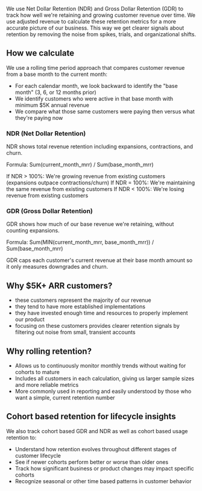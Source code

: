 We use Net Dollar Retention (NDR) and Gross Dollar Retention (GDR) to track how well we're 
retaining and growing customer revenue over time. We use adjusted revenue to calculate these retention metrics 
for a more accurate picture of our business. This way we get clearer signals about retention by removing the 
noise from spikes, trials, and organizational shifts.

## How we calculate
We use a rolling time period approach that compares customer revenue from a base month to the current month:
- For each calendar month, we look backward to identify the "base month" (3, 6, or 12 months prior)
- We identify customers who were active in that base month with minimum $5K annual revenue
- We compare what those same customers were paying then versus what they're paying now

### NDR (Net Dollar Retention)
NDR shows total revenue retention including expansions, contractions, and churn.

Formula: Sum(current_month_mrr) / Sum(base_month_mrr)

If NDR > 100%: We're growing revenue from existing customers (expansions outpace contractions/churn)
If NDR = 100%: We're maintaining the same revenue from existing customers
If NDR < 100%: We're losing revenue from existing customers

### GDR (Gross Dollar Retention)
GDR shows how much of our base revenue we're retaining, without counting expansions.

Formula: Sum(MIN(current_month_mrr, base_month_mrr)) / Sum(base_month_mrr)

GDR caps each customer's current revenue at their base month amount so it only measures downgrades and churn.

## Why $5K+ ARR customers?
- these customers represent the majority of our revenue
- they tend to have more established implementations
- they have invested enough time and resources to properly implement our product
- focusing on these customers provides clearer retention signals by filtering out noise from small, transient accounts

## Why rolling retention?
- Allows us to continuously monitor monthly trends without waiting for cohorts to mature
- Includes all customers in each calculation, giving us larger sample sizes and more reliable metrics
- More commonly used in reporting and easily understood by those who want a simple, current retention number

## Cohort based retention for lifecycle insights
We also track cohort based GDR and NDR as well as cohort based usage retention to:
- Understand how retention evolves throughout different stages of customer lifecycle
- See if newer cohorts perform better or worse than older ones
- Track how significant business or product changes may impact specific cohorts
- Recognize seasonal or other time based patterns in customer behavior
